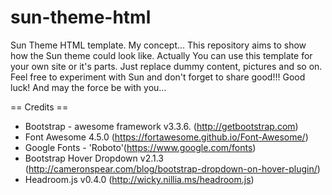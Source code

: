 # sun-theme-html
Sun Theme HTML template. My concept...
This repository aims to show how the Sun theme could look like.
Actually You can use this template for your own site or it's parts. Just replace dummy content, pictures and so on.
Feel free to experiment with Sun and don't forget to share good!!!
Good luck! And may the force be with you...

== Credits ==
* Bootstrap - awesome framework v3.3.6. (http://getbootstrap.com)
* Font Awesome 4.5.0 (https://fortawesome.github.io/Font-Awesome/)
* Google Fonts - 'Roboto'(https://www.google.com/fonts)
* Bootstrap Hover Dropdown v2.1.3 (http://cameronspear.com/blog/bootstrap-dropdown-on-hover-plugin/)
* Headroom.js v0.4.0 (http://wicky.nillia.ms/headroom.js)